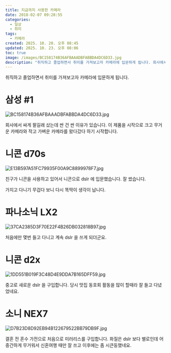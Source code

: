 ```yaml
---
title: 지금까지 사용한 카메라
date: 2018-02-07 09:28:55
categories:
  - 일상
  - 취미
tags:
  - 카메라
created: 2025. 10. 20. 오후 08:45
updated: 2025. 10. 23. 오후 08:06
toc: true
image: /images/BC158174B36AFBAAADBFABBDA4DC6D33.jpg
description: "취직하고 졸업하면서 취미를 가져보고자 카메라에 입문하게 됩니다. 회사에서 싸게 팔길래 샀는데 싼 건 싼 이유가 있습니다. 이 제품을 시작으로 크고 무거운 카메라와 작고 가벼운 카메라를 왔다갔다 하기 시작합니다. 친구가 니콘을 사용하고 있어서 니콘으로 dslr 에 입문했습니다. 잘 썼습니"
---
```


취직하고 졸업하면서 취미를 가져보고자 카메라에 입문하게 됩니다.

# 삼성 #1

![BC158174B36AFBAAADBFABBDA4DC6D33.jpg](/images/BC158174B36AFBAAADBFABBDA4DC6D33.jpg)

회사에서 싸게 팔길래 샀는데 싼 건 싼 이유가 있습니다. 이 제품을 시작으로 크고 무거운 카메라와 작고 가벼운 카메라를 왔다갔다 하기 시작합니다.

# 니콘 d70s

![E13B597A51FC79935F00A9C8899978F7.jpg](/images/E13B597A51FC79935F00A9C8899978F7.jpg)

친구가 니콘을 사용하고 있어서 니콘으로 dslr 에 입문했습니다. 잘 썼습니다.

가지고 다니기 무겁다 보니 다시 똑딱이 생각이 납니다.

# 파나소닉 LX2

![37CA2385D3F70E22F4B26DB032818B97.jpg](/images/37CA2385D3F70E22F4B26DB032818B97.jpg)

처음에만 몇번 들고 다니고 계속 dslr 을 쓰게 되더군요. 

# 니콘 d2x

![1DD551B019F3C48D4E9DDA7B165DFF59.jpg](/images/1DD551B019F3C48D4E9DDA7B165DFF59.jpg)

중고로 새로운 dslr 을 구입합니다. 당시 맛집 동호회 활동을 많이 할때라 잘 들고 다녔었네요.

# 소니 NEX7

![D7B23D8D92EB94B122679522BB79DB9F.jpg](/images/D7B23D8D92EB94B122679522BB79DB9F.jpg)

결혼 전 혼수 가전으로 처음으로 미러리스를 구입합니다. 화질은 dslr 보다 별로인데 어중간하게 무거워서 신혼여행 때만 잘 쓰고 이후에는 좀 시큰둥했네요.
